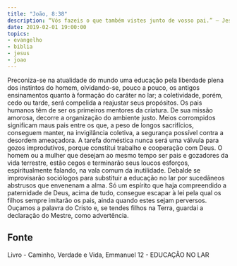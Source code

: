 ```yaml
---
title: "João, 8:38"
description: “Vós fazeis o que também vistes junto de vosso pai.” — Jesus.
date: 2019-02-01 19:00:00
topics: 
- evangelho
- biblia
- jesus
- joao
---
```


Preconiza-se na atualidade do mundo uma educação pela liberdade plena
dos instintos do homem, olvidando-se, pouco a pouco, os antigos
ensinamentos quanto à formação do caráter no lar; a coletividade, porém, cedo
ou tarde, será compelida a reajustar seus propósitos.
Os pais humanos têm de ser os primeiros mentores da criatura. De sua
missão amorosa, decorre a organização do ambiente justo. Meios corrompidos
significam maus pais entre os que, a peso de longos sacrifícios, conseguem
manter, na invigilância coletiva, a segurança possível contra a desordem
ameaçadora. A tarefa doméstica nunca será uma válvula para gozos
improdutivos, porque constitui trabalho e cooperação com Deus. O homem ou
a mulher que desejam ao mesmo tempo ser pais e gozadores da vida terrestre,
estão cegos e terminarão seus loucos esforços, espiritualmente falando, na
vala comum da inutilidade.
Debalde se improvisarão sociólogos para substituir a educação no lar por
sucedâneos abstrusos que envenenam a alma. Só um espírito que haja compreendido a paternidade de Deus, acima de tudo, consegue escapar à lei pela
qual os filhos sempre imitarão os pais, ainda quando estes sejam perversos.
Ouçamos a palavra do Cristo e, se tendes filhos na Terra, guardai a
declaração do Mestre, como advertência.




## Fonte
Livro - Caminho, Verdade e Vida, Emmanuel
12 -  EDUCAÇÃO NO LAR
